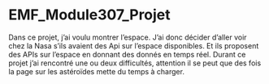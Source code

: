 # EMF_Module307_Projet
Dans ce projet, j’ai voulu montrer l’espace. J’ai donc décider d’aller voir chez la Nasa s’ils avaient des Api sur l’espace disponibles. 
Et ils proposent des APIs sur l’espace en donnant des donnés en temps réel. 
Durant ce projet j’ai rencontré une ou deux difficultés, attention il se peut que des fois la page sur les astéroïdes mette du temps à charger.
